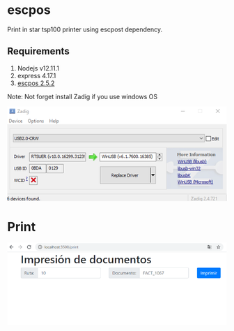 # escpos
Print in star tsp100 printer using escpost dependency.

## Requirements
1. Nodejs v12.11.1
2. express 4.17.1
3. [escpos 2.5.2](https://www.npmjs.com/package/escpos)

Note: Not forget install Zadig if you use windows OS

![Zadig in windows](./imgs/zadig.png)

# Print 

![Zadig in windows](./imgs/print_example.png)

